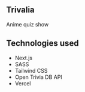 ## Trivalia

Anime quiz show

## Technologies used
- Next.js
- SASS
- Tailwind CSS
- Open Trivia DB API
- Vercel
